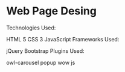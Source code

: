 # Web Page Desing

Technologies Used:

HTML 5
CSS 3
JavaScript
Frameworks Used:

jQuery
Bootstrap
Plugins Used:

owl-carousel
popup
wow js
